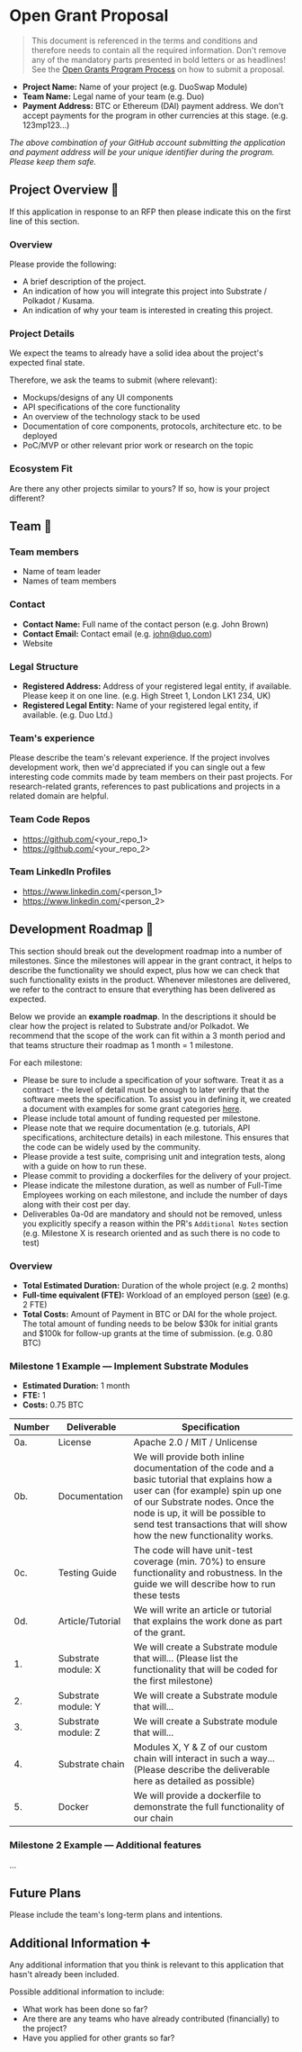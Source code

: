 # Open Grant Proposal

> This document is referenced in the terms and conditions and therefore needs to contain all the required information. Don't remove any of the mandatory parts presented in bold letters or as headlines! See the [Open Grants Program Process](https://github.com/w3f/Open-Grants-Program/blob/master/README_2.md) on how to submit a proposal.

* **Project Name:** Name of your project (e.g. DuoSwap Module)
* **Team Name:** Legal name of your team (e.g. Duo)
* **Payment Address:** BTC or Ethereum (DAI) payment address. We don't accept payments for the program in other currencies at this stage. (e.g. 123mp123...)

*The above combination of your GitHub account submitting the application and payment address will be your unique identifier during the program. Please keep them safe.*

## Project Overview :page_facing_up: 
If this application in response to an RFP then please indicate this on the first line of this section.

### Overview

Please provide the following:
  * A brief description of the project.
  * An indication of how you will integrate this project into Substrate / Polkadot / Kusama.
  * An indication of why your team is interested in creating this project.

### Project Details 
We expect the teams to already have a solid idea about the project's expected final state.

Therefore, we ask the teams to submit (where relevant):
* Mockups/designs of any UI components
* API specifications of the core functionality
* An overview of the technology stack to be used
* Documentation of core components, protocols, architecture etc. to be deployed
* PoC/MVP or other relevant prior work or research on the topic

### Ecosystem Fit 
Are there any other projects similar to yours? If so, how is your project different?

## Team :busts_in_silhouette:

### Team members
* Name of team leader
* Names of team members	

### Contact
* **Contact Name:** Full name of the contact person (e.g. John Brown)
* **Contact Email:** Contact email (e.g. john@duo.com)
* Website

### Legal Structure 
* **Registered Address:** Address of your registered legal entity, if available. Please keep it on one line. (e.g. High Street 1, London LK1 234, UK)
* **Registered Legal Entity:** Name of your registered legal entity, if available. (e.g. Duo Ltd.)

### Team's experience
Please describe the team's relevant experience.  If the project involves development work, then we'd appreciated if you can single out a few interesting code commits made by team members on their past projects. For research-related grants, references to past publications and projects in a related domain are helpful.  

### Team Code Repos
* https://github.com/<your_repo_1>
* https://github.com/<your_repo_2>

### Team LinkedIn Profiles
* https://www.linkedin.com/<person_1>
* https://www.linkedin.com/<person_2>

## Development Roadmap :nut_and_bolt: 

This section should break out the development roadmap into a number of milestones. Since the milestones will appear in the grant contract, it helps to describe the functionality we should expect, plus how we can check that such functionality exists in the product. Whenever milestones are delivered, we refer to the contract to ensure that everything has been delivered as expected.

Below we provide an **example roadmap**. In the descriptions it should be clear how the project is related to Substrate and/or Polkadot. We recommend that the scope of the work can fit within a 3 month period and that teams structure their roadmap as 1 month = 1 milestone. 

For each milestone:
* Please be sure to include a specification of your software. Treat it as a contract - the level of detail must be enough to later verify that the software meets the specification.
To assist you in defining it, we created a document with examples for some grant categories [here](../src/grant_guidelines_per_category.md).
* Please include total amount of funding requested per milestone.
* Please note that we require documentation (e.g. tutorials, API specifications, architecture details) in each milestone. This ensures that the code can be widely used by the community.
* Please provide a test suite, comprising unit and integration tests, along with a guide on how to run these.
* Please commit to providing a dockerfiles for the delivery of your project. 
* Please indicate the milestone duration, as well as number of Full-Time Employees working on each milestone, and include the number of days along with their cost per day.
* Deliverables 0a-0d are mandatory and should not be removed, unless you explicitly specify a reason within the PR's `Additional Notes` section (e.g. Milestone X is research oriented and as such there is no code to test)

### Overview
* **Total Estimated Duration:** Duration of the whole project (e.g. 2 months)
* **Full-time equivalent (FTE):**  Workload of an employed person ([see](https://en.wikipedia.org/wiki/Full-time_equivalent)) (e.g. 2 FTE)
* **Total Costs:** Amount of Payment in BTC or DAI for the whole project. The total amount of funding needs to be below $30k for initial grants and $100k for follow-up grants at the time of submission. (e.g. 0.80 BTC)

### Milestone 1 Example — Implement Substrate Modules 
* **Estimated Duration:** 1 month
* **FTE:**  1
* **Costs:** 0.75 BTC

| Number | Deliverable | Specification |
| ------------- | ------------- | ------------- |
| 0a. | License | Apache 2.0 / MIT / Unlicense |
| 0b. | Documentation | We will provide both inline documentation of the code and a basic tutorial that explains how a user can (for example) spin up one of our Substrate nodes. Once the node is up, it will be possible to send test transactions that will show how the new functionality works. |
| 0c. | Testing Guide | The code will have unit-test coverage (min. 70%) to ensure functionality and robustness. In the guide we will describe how to run these tests | 
| 0d. | Article/Tutorial | We will write an article or tutorial that explains the work done as part of the grant. 
| 1. | Substrate module: X | We will create a Substrate module that will... (Please list the functionality that will be coded for the first milestone) |  
| 2. | Substrate module: Y | We will create a Substrate module that will... |  
| 3. | Substrate module: Z | We will create a Substrate module that will... |  
| 4. | Substrate chain | Modules X, Y & Z of our custom chain will interact in such a way... (Please describe the deliverable here as detailed as possible) |  
| 5. | Docker | We will provide a dockerfile to demonstrate the full functionality of our chain |

### Milestone 2 Example — Additional features
...

## Future Plans
Please include the team's long-term plans and intentions.

## Additional Information :heavy_plus_sign: 
Any additional information that you think is relevant to this application that hasn't already been included.

Possible additional information to include:
* What work has been done so far?
* Are there are any teams who have already contributed (financially) to the project?
* Have you applied for other grants so far?